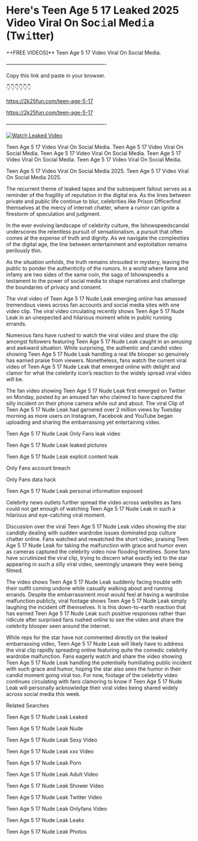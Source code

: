 # Here's Teen Age 5 17 Leaked 2025 Video Viral On Soc𝚒al Med𝚒a (Tw𝚒tter)

++FREE VIDEOS]** Teen Age 5 17 Video Viral On Social Media.

———————————————————-

Copy this link and paste in your browser.

👇👇👇👇👇👇

https://2k25fun.com/teen-age-5-17

https://2k25fun.com/teen-age-5-17

———————————————————-

[![Watch Leaked Video](https://miro.medium.com/v2/resize:fit:828/format:webp/1*cilzJN44JGOrTw9NJCrNHA.gif "Watch Leaked Video")](https://2k25fun.com/teen-age-5-17)

Teen Age 5 17 Video Viral On Social Media. Teen Age 5 17 Video Viral On Social Media. Teen Age 5 17 Video Viral On Social Media. Teen Age 5 17 Video Viral On Social Media. Teen Age 5 17 Video Viral On Social Media.

Teen Age 5 17 Video Viral On Social Media 2025. Teen Age 5 17 Video Viral On Social Media 2025.

The recurrent theme of leaked tapes and the subsequent fallout serves as a reminder of the fragility of reputation in the digital era. As the lines between private and public life continue to blur, celebrities like Prison Officerfind themselves at the mercy of internet chatter, where a rumor can ignite a firestorm of speculation and judgment.

In the ever evolving landscape of celebrity culture, the Ishowspeedscandal underscores the relentless pursuit of sensationalism, a pursuit that often comes at the expense of truth and dignity. As we navigate the complexities of the digital age, the line between entertainment and exploitation remains perilously thin.

As the situation unfolds, the truth remains shrouded in mystery, leaving the public to ponder the authenticity of the rumors. In a world where fame and infamy are two sides of the same coin, the saga of Ishowspeedis a testament to the power of social media to shape narratives and challenge the boundaries of privacy and consent.

The viral video of Teen Age 5 17 Nude Leak emerging online has amassed tremendous views across fan accounts and social media sites with one video clip. The viral video circulating recently shows Teen Age 5 17 Nude Leak in an unexpected and hilarious moment while in public running errands.

Numerous fans have rushed to watch the viral video and share the clip amongst followers featuring Teen Age 5 17 Nude Leak caught in an amusing and awkward situation. While surprising, the authentic and candid video showing Teen Age 5 17 Nude Leak handling a real life blooper so genuinely has earned praise from viewers. Nonetheless, fans watch the current viral video of Teen Age 5 17 Nude Leak that emerged online with delight and clamor for what the celebrity icon’s reaction to the widely spread viral video will be.

The fan video showing Teen Age 5 17 Nude Leak first emerged on Twitter on Monday, posted by an amused fan who claimed to have captured the silly incident on their phone camera while out and about. The viral Clip of Teen Age 5 17 Nude Leak had garnered over 2 million views by Tuesday morning as more users on Instagram, Facebook and YouTube began uploading and sharing the embarrassing yet entertaining video.

Teen Age 5 17 Nude Leak Only Fans leak video

Teen Age 5 17 Nude Leak leaked pictures

Teen Age 5 17 Nude Leak explicit content leak

Only Fans account breach

Only Fans data hack

Teen Age 5 17 Nude Leak personal information exposed

Celebrity news outlets further spread the video across websites as fans could not get enough of watching Teen Age 5 17 Nude Leak in such a hilarious and eye-catching viral moment.

Discussion over the viral Teen Age 5 17 Nude Leak video showing the star candidly dealing with sudden wardrobe issues dominated pop culture chatter online. Fans watched and rewatched the short video, praising Teen Age 5 17 Nude Leak for taking the malfunction with grace and humor even as cameras captured the celebrity video now flooding timelines. Some fans have scrutinized the viral clip, trying to discern what exactly led to the star appearing in such a silly viral video, seemingly unaware they were being filmed.

The video shows Teen Age 5 17 Nude Leak suddenly facing trouble with their outfit coming undone while casually walking about and running errands. Despite the embarrassment most would feel at having a wardrobe malfunction publicly, viral footage shows Teen Age 5 17 Nude Leak simply laughing the incident off themselves. It is this down-to-earth reaction that has earned Teen Age 5 17 Nude Leak such positive responses rather than ridicule after surprised fans rushed online to see the video and share the celebrity blooper seen around the internet.

While reps for the star have not commented directly on the leaked embarrassing video, Teen Age 5 17 Nude Leak will likely have to address the viral clip rapidly spreading online featuring quite the comedic celebrity wardrobe malfunction. Fans eagerly watch and share the video showing Teen Age 5 17 Nude Leak handling the potentially humiliating public incident with such grace and humor, hoping the star also sees the humor in their candid moment going viral too. For now, footage of the celebrity video continues circulating with fans clamoring to know if Teen Age 5 17 Nude Leak will personally acknowledge their viral video being shared widely across social media this week.

Related Searches

Teen Age 5 17 Nude Leak Leaked

Teen Age 5 17 Nude Leak Nude

Teen Age 5 17 Nude Leak Sexy Video

Teen Age 5 17 Nude Leak xxx Video

Teen Age 5 17 Nude Leak Porn

Teen Age 5 17 Nude Leak Adult Video

Teen Age 5 17 Nude Leak Shower Video

Teen Age 5 17 Nude Leak Twitter Video

Teen Age 5 17 Nude Leak Onlyfans Video

Teen Age 5 17 Nude Leak Leaks

Teen Age 5 17 Nude Leak Photos